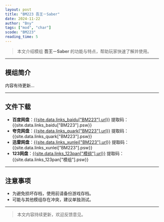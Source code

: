 ```yaml
---
layout: post
title: "BM223 吾王－Saber"
date: 2024-11-22
author: "Bny"
tags: ["mod", "char"]
scode: "BM223"
reading_time: 5
---
```


> 本文介绍模组 **吾王－Saber** 的功能与特点，帮助玩家快速了解并使用。

---

## 模组简介

内容有待更新...

---

## 文件下载
- **百度网盘**：[{{site.data.links_baidu["BM223"].url}}]({{site.data.links_baidu["BM223"].url}}) 提取码：{{site.data.links_baidu["BM223"].psw}}
- **夸克网盘**：[{{site.data.links_quark["BM223"].url}}]({{site.data.links_quark["BM223"].url}}) 提取码：{{site.data.links_quark["BM223"].psw}}
- **迅雷网盘**：[{{site.data.links_xunlei["BM223"].url}}]({{site.data.links_xunlei["BM223"].url}}) 提取码：{{site.data.links_xunlei["BM223"].psw}}
- **123网盘**：[{{site.data.links_123pan["模组"].url}}]({{site.data.links_123pan["模组"].url}}) 提取码：{{site.data.links_123pan["模组"].psw}}

---

## 注意事项
- 为避免损坏存档，使用前请备份游戏存档。
- 可能与其他模组存在冲突，建议单独测试。

---

> 本文内容持续更新，欢迎反馈意见。
